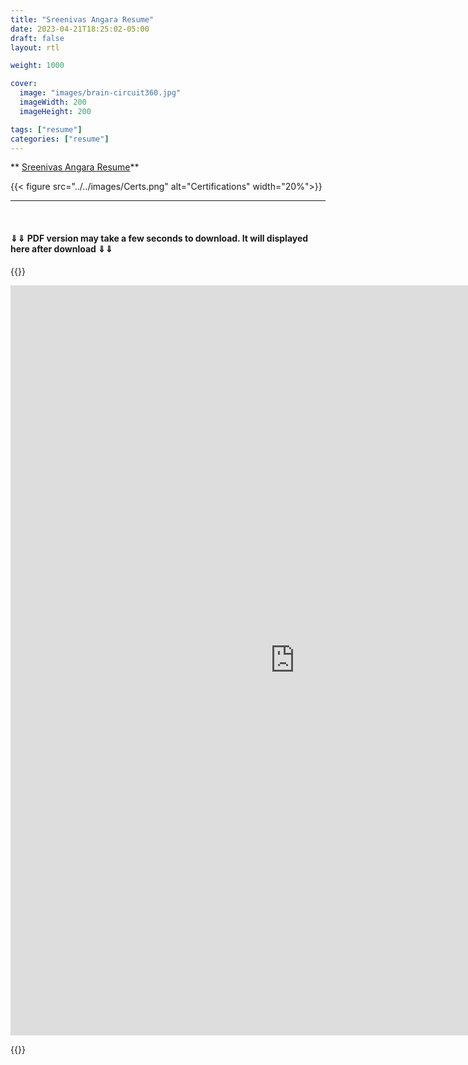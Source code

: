 ```yaml
---
title: "Sreenivas Angara Resume"
date: 2023-04-21T18:25:02-05:00
draft: false
layout: rtl

weight: 1000

cover:
  image: "images/brain-circuit360.jpg"
  imageWidth: 200
  imageHeight: 200

tags: ["resume"]
categories: ["resume"]
---
```


** [Sreenivas Angara Resume](https://1drv.ms/b/s!AvWe2XCN4ByLmSEa4MuMBylqXjbi?e=dgzMU7)**

{{< figure src="../../images/Certs.png" alt="Certifications" width="20%">}}

<hr>
<br>

#### &dArr;&dArr; PDF version may take a few seconds to download. It will displayed here after download &dArr;&dArr;

{{<rawhtml>}}

<iframe src="https://onedrive.live.com/embed?cid=8B1CE08D70D99EF5&resid=8B1CE08D70D99EF5%213234&authkey=AIBN8wYOOuuZilU&em=2" width="910" height="1200" frameborder="0" scrolling="no"></iframe>

{{</rawhtml>}}
